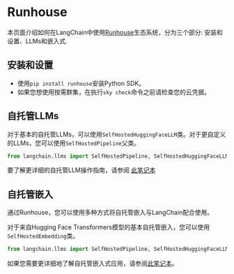 # Runhouse

本页面介绍如何在LangChain中使用[Runhouse](https://github.com/run-house/runhouse)生态系统，分为三个部分: 安装和设置、LLMs和嵌入式.

## 安装和设置
- 使用`pip install runhouse`安装Python SDK。
- 如果您想使用按需群集，在执行`sky check`命令之前请检查您的云凭据。

## 自托管LLMs
对于基本的自托管LLMs，可以使用`SelfHostedHuggingFaceLLM`类。对于更自定义的LLMs，您可以使用`SelfHostedPipeline`父类。
```python
from langchain.llms import SelfHostedPipeline, SelfHostedHuggingFaceLLM
```
要了解更详细的自托管LLM操作指南，请参阅 [此笔记本](../modules/models/llms/integrations/runhouse.ipynb)

## 自托管嵌入

通过Runhouse，您可以使用多种方式将自托管嵌入与LangChain配合使用。

对于来自Hugging Face Transformers模型的基本自托管嵌入，您可以使用`SelfHostedEmbedding`类。
```python
from langchain.llms import SelfHostedPipeline, SelfHostedHuggingFaceLLM
```
如果您需要更详细地了解自托管嵌入式应用，请参阅[此笔记本](../modules/models/text_embedding/examples/self-hosted.ipynb)。